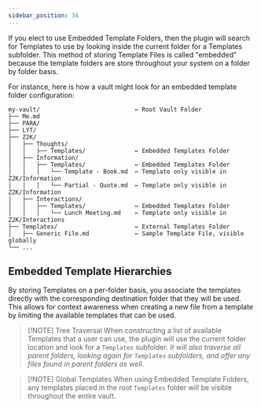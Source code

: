 ```yaml
---
sidebar_position: 34
---
```

If you elect to use Embedded Template Folders, then the plugin will search for Templates to use by looking inside the current folder for a Templates subfolder. This method of storing Template Files is called "embedded" because the template folders are store throughout your system on a folder by folder basis. 

For instance, here is how a vault might look for an embedded template folder configuration:

```text
my-vault/                           ← Root Vault Folder
├── Me.md
├── PARA/
├── LYT/
├── Z2K/
│   ├── Thoughts/
│   │   ├── Templates/              ← Embedded Templates Folder
│   ├── Information/
│   │   ├── Templates/              ← Embedded Templates Folder
│   │   │   └── Template - Book.md  ← Template only visible in Z2K/Information
│   │   │   └── Partial - Quote.md  ← Template only visible in Z2K/Information
│   ├── Interactions/
│   │   ├── Templates/              ← Embedded Templates Folder
│   │   │   └── Lunch Meeting.md    ← Template only visible in Z2K/Interactions
├── Templates/                      ← External Templates Folder
│   ├── Generic File.md             ← Sample Template File, visible globally
└── ...
```

## Embedded Template Hierarchies
By storing Templates on a per-folder basis, you associate the templates directly with the corresponding destination folder that they will be used. This allows for context awareness when creating a new file from a template by limiting the available templates that can be used. 

> [!NOTE] Tree Traversal
> When constructing a list of available Templates that a user can use, the plugin will use the current folder location and look for a `Templates` subfolder. *It will also traverse all parent folders, looking again for `Templates` subfolders, and offer any files found in parent folders as well*. 

> [!NOTE] Global Templates
> When using Embedded Template Folders, any templates placed in the root `Templates` folder will be visible throughout the entire vault.



